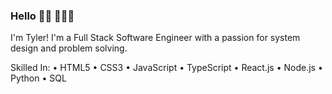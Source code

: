 ### Hello 👋🏻 👨🏻‍💻
 I'm Tyler! I'm a Full Stack Software Engineer with a passion for system design and problem solving. 
 
 Skilled In:
 • HTML5
 • CSS3
 • JavaScript
 • TypeScript
 • React.js
 • Node.js
 • Python
 • SQL

<!--
**tylerbroadway/tylerbroadway** is a ✨ _special_ ✨ repository because its `README.md` (this file) appears on your GitHub profile.

Here are some ideas to get you started:

- 🔭 I’m currently working on ...
- 🌱 I’m currently learning ...
- 👯 I’m looking to collaborate on ...
- 🤔 I’m looking for help with ...
- 💬 Ask me about ...
- 📫 How to reach me: ...
- 😄 Pronouns: ...
- ⚡ Fun fact: ...
-->
